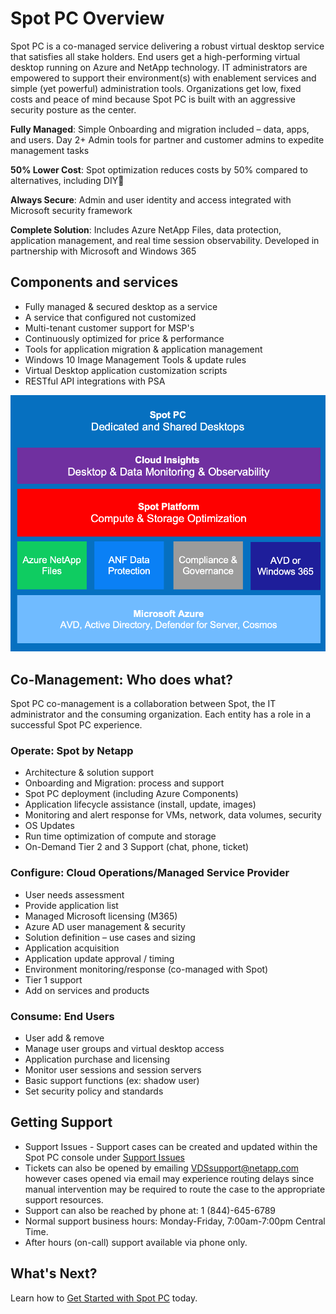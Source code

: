 <meta name="robots" content="noindex">

# Spot PC Overview

Spot PC is a co-managed service delivering a robust virtual desktop service that satisfies all stake holders. End users get a high-performing virtual desktop running on Azure and NetApp technology. IT administrators are empowered to support their environment(s) with enablement services and simple (yet powerful) administration tools. Organizations get low, fixed costs and peace of mind because Spot PC is built with an aggressive security posture as the center.

**Fully Managed**:
Simple Onboarding and migration included – data, apps, and users. Day 2+ Admin tools for partner and customer admins to expedite management tasks

**50% Lower Cost**:
Spot optimization reduces costs by 50% compared to alternatives, including DIY

**Always Secure**:
Admin and user identity and access integrated with Microsoft security framework

**Complete Solution**:
Includes Azure NetApp Files, data protection, application management, and real time session observability. Developed in partnership with Microsoft and Windows 365

## Components and services
- Fully managed & secured desktop as a service
- A service that configured not customized
- Multi-tenant customer support for MSP's
- Continuously optimized for price & performance
- Tools for application migration & application management
- Windows 10 Image Management Tools & update rules
- Virtual Desktop application customization scripts
- RESTful API integrations with PSA

<img src="/spot-pc/_media/spot-pc-01.png" />

## Co-Management: Who does what?

Spot PC co-management is a collaboration between Spot, the IT administrator and the consuming organization. Each entity has a role in a successful Spot PC experience.

### Operate: Spot by Netapp
- Architecture & solution support
- Onboarding and Migration: process and support
- Spot PC deployment (including Azure Components)
- Application lifecycle assistance (install, update, images)
- Monitoring and alert response for VMs, network, data volumes, security
- OS Updates
- Run time optimization of compute and storage
- On-Demand Tier 2 and 3 Support (chat, phone, ticket)

### Configure: Cloud Operations/Managed Service Provider
- User needs assessment
- Provide application list
- Managed Microsoft licensing (M365)
- Azure AD user management & security
- Solution definition – use cases and sizing
- Application acquisition
- Application update approval / timing
- Environment monitoring/response (co-managed with Spot)
- Tier 1 support
- Add on services and products

### Consume: End Users
- User add & remove
- Manage user groups and virtual desktop access
- Application purchase and licensing
- Monitor user sessions and session servers
- Basic support functions (ex: shadow user)
- Set security policy and standards



## Getting Support
- Support Issues - Support cases can be created and updated within the Spot PC console under [Support Issues](spot-pc/features/spot-pc-console/support-issues/)
- Tickets can also be opened by emailing VDSsupport@netapp.com however cases opened via email may experience routing delays since manual intervention may be required to route the case to the appropriate support resources.
- Support can also be reached by phone at: 1 (844)-645-6789
- Normal support business hours: Monday-Friday, 7:00am-7:00pm Central Time.
 - After hours (on-call) support available via phone only.

## What's Next?

Learn how to [Get Started with Spot PC](spot-pc/getting-started/) today.

